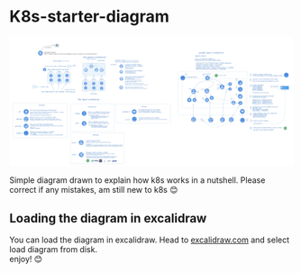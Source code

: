 # K8s-starter-diagram

![image](./img.png)

Simple diagram drawn to explain how k8s works in a nutshell. Please correct if any mistakes, am still new to k8s :blush:

## Loading the diagram in excalidraw
You can load the diagram in excalidraw. Head to [excalidraw.com](https://www.excalidraw.com) and select load diagram from disk.
<br/>
enjoy! :blush:
